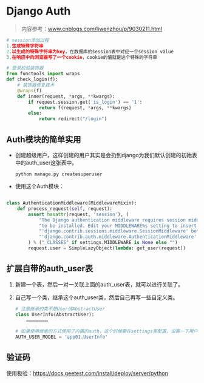 # Django Auth

> 内容参考：www.cnblogs.com/liwenzhou/p/9030211.html

```python
# session添加过程
1.生成特殊字符串
2.以生成的特殊字符串为key，在数据库的session表中对应一个session value
3.在响应中向浏览器写了一个cookie，cookie的值就是这个特殊的字符串

# 登录校验装饰器
from functools import wraps
def check_login(f):
    # 装饰器修复技术
    @wraps(f)
    def inner(request, *args, **kwargs):
        if request.session.get('is_login') == '1':
            return f(request, *args, **kwargs)
        else:
            return redirect("/login")
```

## Auth模块的简单实用

- 创建超级用户，这样创建的用户其实是会扔到django为我们默认创建的初始表中的auth_user这张表中。

  ```shell
  python manage.py createsuperuser
  ```

- 使用这个Auth模块：

  ```python
  
  ```


```python
class AuthenticationMiddleware(MiddlewareMixin):
    def process_request(self, request):
        assert hasattr(request, 'session'), (
            "The Django authentication middleware requires session middleware "
            "to be installed. Edit your MIDDLEWARE%s setting to insert "
            "'django.contrib.sessions.middleware.SessionMiddleware' before "
            "'django.contrib.auth.middleware.AuthenticationMiddleware'."
        ) % ("_CLASSES" if settings.MIDDLEWARE is None else "")
        request.user = SimpleLazyObject(lambda: get_user(request))
```





## 扩展自带的auth_user表

1. 新建一个表，然后一对一关联上面的auth_user表，就可以进行关联了。

2. 自己写一个类，继承这个auth_user类，然后自己再写一些自定义类。

   ```python
   # 注意继承的类不是User试AbstractUser
   class UserInfo(AbstractUser):
       ……………………
       
   # 如果使用继承的方式使用了内置的auth，这个时候要在settings里配置，设置一下用户认证的时候默认使用的是哪一张表，因为一旦继承了以后其实相当于覆盖了原来的表
   AUTH_USER_MODEL = 'app01.UserInfo'
   ```












## 验证码

使用极验：https://docs.geetest.com/install/deploy/server/python


